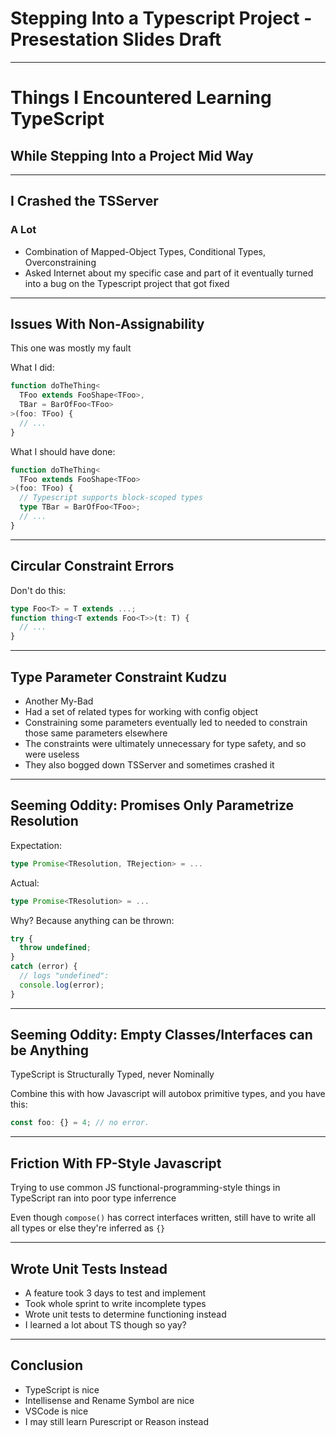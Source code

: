 Stepping Into a Typescript Project - Presestation Slides Draft
==============================================================

---

# Things I Encountered Learning TypeScript

## While Stepping Into a Project Mid Way

---

## I Crashed the TSServer

### A Lot

- Combination of Mapped-Object Types, Conditional Types, Overconstraining
- Asked Internet about my specific case and part of it eventually turned into a bug on the Typescript project that got fixed

---

## Issues With Non-Assignability

This one was mostly my fault

What I did:

```typescript
function doTheThing<
  TFoo extends FooShape<TFoo>,
  TBar = BarOfFoo<TFoo>
>(foo: TFoo) {
  // ...
}
```

What I should have done:

```typescript
function doTheThing<
  TFoo extends FooShape<TFoo>
>(foo: TFoo) {
  // Typescript supports block-scoped types
  type TBar = BarOfFoo<TFoo>;
  // ...
}
```

---

## Circular Constraint Errors

Don't do this:

```typescript
type Foo<T> = T extends ...;
function thing<T extends Foo<T>>(t: T) {
  // ...
}
```

---

## Type Parameter Constraint Kudzu

- Another My-Bad
- Had a set of related types for working with config object
- Constraining some parameters eventually led to needed to constrain those same parameters elsewhere
- The constraints were ultimately unnecessary for type safety, and so were useless
- They also bogged down TSServer and sometimes crashed it

---

## Seeming Oddity: Promises Only Parametrize Resolution

Expectation:

```typescript
type Promise<TResolution, TRejection> = ...
```

Actual:

```typescript
type Promise<TResolution> = ...
```

Why?  Because anything can be thrown:

```typescript
try {
  throw undefined;
}
catch (error) {
  // logs "undefined":
  console.log(error);
}
```

---

## Seeming Oddity: Empty Classes/Interfaces can be Anything

TypeScript is Structurally Typed, never Nominally

Combine this with how Javascript will autobox primitive types, and you have this:

```typescript
const foo: {} = 4; // no error.
```

---

## Friction With FP-Style Javascript

Trying to use common JS functional-programming-style things in TypeScript ran into poor type inferrence

Even though `compose()` has correct interfaces written, still have to write all all types or else they're inferred as `{}`

---

## Wrote Unit Tests Instead

- A feature took 3 days to test and implement
- Took whole sprint to write incomplete types
- Wrote unit tests to determine functioning instead
- I learned a lot about TS though so yay?

---

## Conclusion

- TypeScript is nice
- Intellisense and Rename Symbol are nice
- VSCode is nice
- I may still learn Purescript or Reason instead
